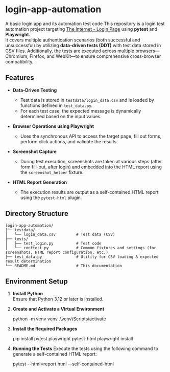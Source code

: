 # login-app-automation
A basic login app and its automation test code
This repository is a login test automation project targeting [The Internet - Login Page](https://the-internet.herokuapp.com/login) using **pytest** and **Playwright**.  
It covers multiple authentication scenarios (both successful and unsuccessful) by utilizing **data-driven tests (DDT)** with test data stored in CSV files.
Additionally, the tests are executed across multiple browsers—Chromium, Firefox, and WebKit—to ensure comprehensive cross-browser compatibility.



## Features

- **Data-Driven Testing**
  - Test data is stored in `testdata/login_data.csv` and is loaded by functions defined in `test_data.py`.
  - For each test case, the expected message is dynamically determined based on the input values.

- **Browser Operations using Playwright**
  - Uses the synchronous API to access the target page, fill out forms, perform click actions, and validate the results.

- **Screenshot Capture**
  - During test execution, screenshots are taken at various steps (after form fill-out, after login) and embedded into the HTML report using the `screenshot_helper` fixture.

- **HTML Report Generation**
  - The execution results are output as a self-contained HTML report using the `pytest-html` plugin.

## Directory Structure

```plaintext
login-app-automation/
├── testdata/
│   └── login_data.csv         # Test data (CSV)
├── tests/
│   ├── test_login.py          # Test code
│   └── conftest.py            # Common fixtures and settings (for screenshots, HTML report configuration, etc.)
├── test_data.py               # Utility for CSV loading & expected result determination
└── README.md                  # This documentation
```

## Environment Setup

1. **Install Python**  
   Ensure that Python 3.12 or later is installed.

2. **Create and Activate a Virtual Environment**

   python -m venv venv
   .\venv\Scripts\activate

3. **Install the Required Packages**

    pip install pytest playwright pytest-html
    playwright install

4. **Running the Tests**
    Execute the tests using the following command to generate a self-contained HTML report:

    pytest --html=report.html --self-contained-html
